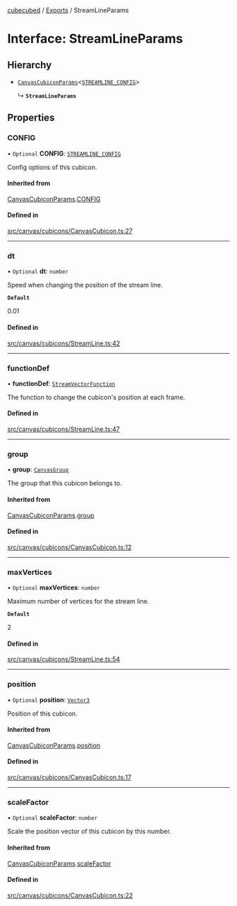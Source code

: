 [cubecubed](/reference/README.md) / [Exports](/reference/modules.md) / StreamLineParams

# Interface: StreamLineParams

## Hierarchy

- [`CanvasCubiconParams`](/reference/interfaces/CanvasCubiconParams.md)<[`STREAMLINE_CONFIG`](/reference/interfaces/STREAMLINE_CONFIG.md)\>

  ↳ **`StreamLineParams`**

## Properties

### CONFIG

• `Optional` **CONFIG**: [`STREAMLINE_CONFIG`](/reference/interfaces/STREAMLINE_CONFIG.md)

Config options of this cubicon.

#### Inherited from

[CanvasCubiconParams](/reference/interfaces/CanvasCubiconParams.md).[CONFIG](/reference/interfaces/CanvasCubiconParams.md#config)

#### Defined in

[src/canvas/cubicons/CanvasCubicon.ts:27](https://github.com/imaphatduc/cubecubed/blob/f8be6e1/src/canvas/cubicons/CanvasCubicon.ts#L27)

___

### dt

• `Optional` **dt**: `number`

Speed when changing the position of the stream line.

**`Default`**

0.01

#### Defined in

[src/canvas/cubicons/StreamLine.ts:42](https://github.com/imaphatduc/cubecubed/blob/f8be6e1/src/canvas/cubicons/StreamLine.ts#L42)

___

### functionDef

• **functionDef**: [`StreamVectorFunction`](/reference/types/StreamVectorFunction.md)

The function to change the cubicon's position at each frame.

#### Defined in

[src/canvas/cubicons/StreamLine.ts:47](https://github.com/imaphatduc/cubecubed/blob/f8be6e1/src/canvas/cubicons/StreamLine.ts#L47)

___

### group

• **group**: [`CanvasGroup`](/reference/classes/CanvasGroup.md)

The group that this cubicon belongs to.

#### Inherited from

[CanvasCubiconParams](/reference/interfaces/CanvasCubiconParams.md).[group](/reference/interfaces/CanvasCubiconParams.md#group)

#### Defined in

[src/canvas/cubicons/CanvasCubicon.ts:12](https://github.com/imaphatduc/cubecubed/blob/f8be6e1/src/canvas/cubicons/CanvasCubicon.ts#L12)

___

### maxVertices

• `Optional` **maxVertices**: `number`

Maximum number of vertices for the stream line.

**`Default`**

2

#### Defined in

[src/canvas/cubicons/StreamLine.ts:54](https://github.com/imaphatduc/cubecubed/blob/f8be6e1/src/canvas/cubicons/StreamLine.ts#L54)

___

### position

• `Optional` **position**: [`Vector3`](/reference/classes/Vector3.md)

Position of this cubicon.

#### Inherited from

[CanvasCubiconParams](/reference/interfaces/CanvasCubiconParams.md).[position](/reference/interfaces/CanvasCubiconParams.md#position)

#### Defined in

[src/canvas/cubicons/CanvasCubicon.ts:17](https://github.com/imaphatduc/cubecubed/blob/f8be6e1/src/canvas/cubicons/CanvasCubicon.ts#L17)

___

### scaleFactor

• `Optional` **scaleFactor**: `number`

Scale the position vector of this cubicon by this number.

#### Inherited from

[CanvasCubiconParams](/reference/interfaces/CanvasCubiconParams.md).[scaleFactor](/reference/interfaces/CanvasCubiconParams.md#scalefactor)

#### Defined in

[src/canvas/cubicons/CanvasCubicon.ts:22](https://github.com/imaphatduc/cubecubed/blob/f8be6e1/src/canvas/cubicons/CanvasCubicon.ts#L22)
